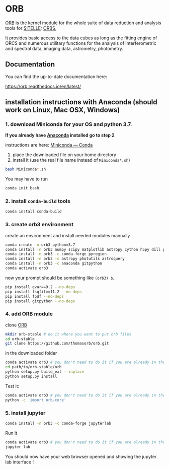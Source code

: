 # ORB

[ORB](https://github.com/thomasorb/orb) is the kernel module for the
whole suite of data reduction and analysis tools for
[SITELLE](http://www.cfht.hawaii.edu/Instruments/Sitelle):
[ORBS](https://github.com/thomasorb/orbs),

It provides basic access to the data cubes as long as the fitting
engine of ORCS and numerous utilitary functions for the analysis of
interferometric and spectral data, imaging data, astrometry,
photometry.


## Documentation

You can find the up-to-date documentation here:

https://orb.readthedocs.io/en/latest/



## installation instructions with Anaconda (should work on Linux, Mac OSX, Windows)

### 1. download Miniconda for your OS and python 3.7.

**If you already have [Anaconda](https://www.anaconda.com/) installed go to step 2**

instructions are here: [Miniconda — Conda](https://conda.io/miniconda.html)
1. place the downloaded file on your home directory
2. install it (use the real file name instead of `Miniconda*.sh`)
```bash
bash Miniconda*.sh
```
You may have to run
```bash
conda init bash
```

### 2. install `conda-build` tools
```bash
conda install conda-build
```

### 3. create orb3 environment

create an environment and install needed modules manually
```bash
conda create -n orb3 python=3.7 
conda install -n orb3 numpy scipy matplotlib astropy cython h5py dill pandas pytables
conda install -n orb3 -c conda-forge pyregion
conda install -n orb3 -c astropy photutils astroquery
conda install -n orb3 -c anaconda gitpython
conda activate orb3
```
now your prompt should be something like `(orb3) $`.
```bash
pip install gvar==9.2 --no-deps
pip install lsqfit==11.2 --no-deps
pip install fpdf --no-deps
pip install gitpython --no-deps
```

### 4. add ORB module

clone [ORB](https://github.com/thomasorb/orb)
```bash
mkdir orb-stable # do it where you want to put orb files
cd orb-stable
git clone https://github.com/thomasorb/orb.git
```

in the downloaded folder
```bash
conda activate orb3 # you don't need to do it if you are already in the orb3 environment
cd path/to/orb-stable/orb
python setup.py build_ext --inplace
python setup.py install
```

Test it:
```bash
conda activate orb3 # you don't need to do it if you are already in the orb3 environment
python -c 'import orb.core'
```

### 5. install jupyter

```bash
conda install -n orb3 -c conda-forge jupyterlab
```
Run it

```bash
conda activate orb3 # you don't need to do it if you are already in the orb3 environment
jupyter lab
```
You should now have your web browser opened and showing the jupyter lab interface !

	  
